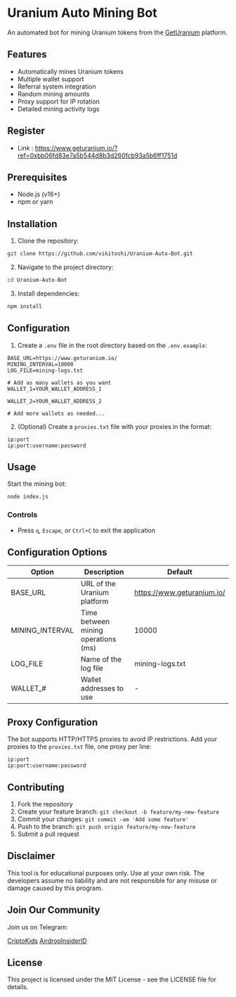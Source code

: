 # Uranium Auto Mining Bot

An automated bot for mining Uranium tokens from the [GetUranium](https://www.geturanium.io/) platform.

## Features

- Automatically mines Uranium tokens
- Multiple wallet support
- Referral system integration
- Random mining amounts
- Proxy support for IP rotation
- Detailed mining activity logs

## Register

- Link : https://www.geturanium.io/?ref=0xbb06fd83e7a5b544d8b3d260fcb93a5b6ff1751d

## Prerequisites

- Node.js (v16+)
- npm or yarn

## Installation

1. Clone the repository:
```bash
git clone https://github.com/vikitoshi/Uranium-Auto-Bot.git
```

2. Navigate to the project directory:
```bash
cd Uranium-Auto-Bot
```

3. Install dependencies:
```bash
npm install
```

## Configuration

1. Create a `.env` file in the root directory based on the `.env.example`:
```
BASE_URL=https://www.geturanium.io/
MINING_INTERVAL=10000
LOG_FILE=mining-logs.txt

# Add as many wallets as you want
WALLET_1=YOUR_WALLET_ADDRESS_1

WALLET_2=YOUR_WALLET_ADDRESS_2

# Add more wallets as needed...
```

2. (Optional) Create a `proxies.txt` file with your proxies in the format:
```
ip:port
ip:port:username:password
```

## Usage

Start the mining bot:
```bash
node index.js
```

### Controls
- Press `q`, `Escape`, or `Ctrl+C` to exit the application

## Configuration Options

| Option | Description | Default |
|--------|-------------|---------|
| BASE_URL | URL of the Uranium platform | https://www.geturanium.io/ |
| MINING_INTERVAL | Time between mining operations (ms) | 10000 |
| LOG_FILE | Name of the log file | mining-logs.txt |
| WALLET_# | Wallet addresses to use | - |

## Proxy Configuration

The bot supports HTTP/HTTPS proxies to avoid IP restrictions. Add your proxies to the `proxies.txt` file, one proxy per line:

```
ip:port
ip:port:username:password
```

## Contributing

1. Fork the repository
2. Create your feature branch: `git checkout -b feature/my-new-feature`
3. Commit your changes: `git commit -am 'Add some feature'`
4. Push to the branch: `git push origin feature/my-new-feature`
5. Submit a pull request

## Disclaimer

This tool is for educational purposes only. Use at your own risk. The developers assume no liability and are not responsible for any misuse or damage caused by this program.

## Join Our Community

Join us on Telegram:


[CriptoKids](https://t.me/Crypto_KidsWeb3)
 [AirdropInsiderID](https://t.me/AirdropInsiderID)

## License

This project is licensed under the MIT License - see the LICENSE file for details.
